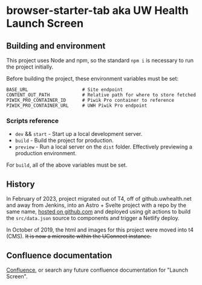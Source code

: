 # browser-starter-tab aka **UW Health Launch Screen**

## Building and environment

This project uses Node and npm, so the standard `npm i` is necessary to run the project initially.

Before building the project, these environment variables must be set:

```env
BASE_URL                    # Site endpoint
CONTENT_OUT_PATH            # Relative path for where to store fetched
PIWIK_PRO_CONTAINER_ID      # Piwik Pro container to reference
PIWIK_PRO_CONTAINER_URL     # UWH Piwik Pro endpoint
```

### Scripts reference

* `dev` && `start` - Start up a local development server.
* `build` - Build the project for production.
* `preview` - Run a local server on the `dist` folder. Effectively previewing a production environment.

For `build`, all of the above variables must be set.

## History

In February of 2023, project migrated out of T4, off of github.uwhealth.net and away from Jenkins, into an Astro + Svelte project with a repo by the same name, [hosted on github.com](https://github.com/UWHealth/browser-starter-tab) and deployed using git actions to build the `src/data.json` source to components and trigger a Netlify deploy.

In October of 2019, the html and images for this project were moved into t4 (CMS). ~~It is now a microsite within the UConnect instance.~~

## Confluence documentation

[Confluence](https://uwhealth.atlassian.net/wiki/spaces/MRTK/pages/1519691602/UW+Health+and+SMPH+Launch+Screens), or search any future confluence documentation for "Launch Screen".

